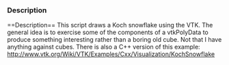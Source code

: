 ### Description
==Description==
This script draws a Koch snowflake using the VTK. The general idea is to exercise some of the components of a vtkPolyData to produce something interesting rather than a boring old cube. Not that I have anything against cubes. There is also a C++ version of this example: http://www.vtk.org/Wiki/VTK/Examples/Cxx/Visualization/KochSnowflake
